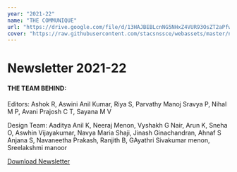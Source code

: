 ```yaml
---
year: "2021-22"
name: "THE COMMUNIQUE"
url: "https://drive.google.com/file/d/13HAJBEBLcnNG5NHxZ4VUR93OsZT2aPfw/view?usp=sharing"
cover: "https://raw.githubusercontent.com/stacsnssce/webassets/master/newsletter/Communique21-22.png"
---
```

# Newsletter 2021-22


#### THE TEAM BEHIND:

Editors: Ashok R, Aswini Anil Kumar, Riya S, Parvathy Manoj
Sravya P, Nihal M P, Avani Prajosh C T, Sayana M V


Design Team: Aaditya Anil K, Neeraj Menon, Vyshakh G Nair, Arun K, Sneha O, Aswhin Vijayakumar, Navya Maria Shaji, Jinash Ginachandran, Ahnaf S
Anjana S, Navaneetha Prakash, Ranjith B, GAyathri Sivakumar menon, Sreelakshmi manoor


[Download Newsletter](https://drive.google.com/file/d/13HAJBEBLcnNG5NHxZ4VUR93OsZT2aPfw/view?usp=sharing)
